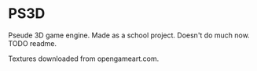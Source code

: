 # PS3D
Pseude 3D game engine. Made as a school project. Doesn't do much now. TODO readme.

Textures downloaded from opengameart.com.
